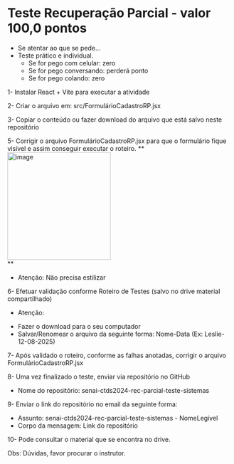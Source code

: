 # Teste Recuperação Parcial - valor 100,0 pontos

* Se atentar ao que se pede...
* Teste prático e individual.
  - Se for pego com celular: zero
  - Se for pego conversando: perderá ponto
  - Se for pego colando: zero
    
1- Instalar React + Vite para executar a atividade

2- Criar o arquivo em: src/FormulárioCadastroRP.jsx

3- Copiar o conteúdo ou fazer download do arquivo que está salvo neste repositório

5- Corrigir o arquivo FormulárioCadastroRP.jsx para que o formulário fique visível e assim conseguir executar o roteiro.
**
<br>
<img width="232" height="242" alt="image" src="https://github.com/user-attachments/assets/0dad66c8-c0ac-4620-ab32-00799a44838b" />
<br>
**
  - Atenção: Não precisa estilizar

6- Efetuar validação conforme Roteiro de Testes (salvo no drive material compartilhado)
  * Atenção:
  - Fazer o download para o seu computador
  - Salvar/Renomear o arquivo da seguinte forma: Nome-Data (Ex: Leslie-12-08-2025)

7- Após validado o roteiro, conforme as falhas anotadas, corrigir o arquivo FormulárioCadastroRP.jsx

8- Uma vez finalizado o teste, enviar via repositório no GitHub
  - Nome do repositório: senai-ctds2024-rec-parcial-teste-sistemas

9- Enviar o link do repositório no email da seguinte forma:
  - Assunto: senai-ctds2024-rec-parcial-teste-sistemas - NomeLegível
  - Corpo da mensagem: Link do repositório

10- Pode consultar o material que se encontra no drive.
    
Obs: Dúvidas, favor procurar o instrutor.

